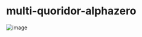 # multi-quoridor-alphazero

![image](https://github.com/didwoah/multi-quoridor-alphazero/assets/75816070/f3b629ca-8cdb-4ef9-9f1f-afcbbf215e00)

